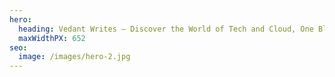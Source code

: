 ```yaml
---
hero:
  heading: Vedant Writes – Discover the World of Tech and Cloud, One Blog at a Time!
  maxWidthPX: 652
seo:
  image: /images/hero-2.jpg
---
```

